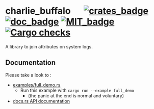 # charlie_buffalo &emsp; [![crates_badge]][crates] [![doc_badge]][doc] [![MIT_badge]][LICENCE] [![Cargo checks]][GHA]

A library to join attributes on system logs.

## Documentation

Please take a look to :

- [examples/full_demo.rs][demo_GitHub]
  - Run this example with `cargo run --example full_demo`
    - (the panic at the end is normal and voluntary)
- [docs.rs API documentation][doc]

[crates]: https://crates.io/crates/charlie_buffalo
[crates_badge]: https://img.shields.io/crates/v/charlie_buffalo
[doc]: https://docs.rs/charlie_buffalo/
[doc_badge]: https://docs.rs/charlie_buffalo/badge.svg
[LICENCE]: https://raw.githubusercontent.com/Jimskapt/charlie_buffalo/master/LICENCE
[MIT_badge]: https://img.shields.io/badge/license-MIT-blue.svg
[Cargo checks]: https://github.com/Jimskapt/charlie_buffalo/workflows/Cargo%20checks/badge.svg
[GHA]: https://github.com/Jimskapt/charlie_buffalo/actions
[demo_GitHub]: https://github.com/Jimskapt/charlie_buffalo/blob/master/examples/full_demo.rs

